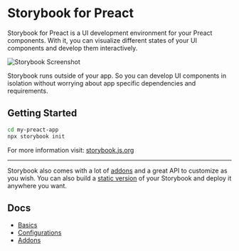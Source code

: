 # Storybook for Preact

Storybook for Preact is a UI development environment for your Preact components.
With it, you can visualize different states of your UI components and develop them interactively.

![Storybook Screenshot](https://github.com/storybookjs/storybook/blob/main/media/storybook-intro.gif)

Storybook runs outside of your app.
So you can develop UI components in isolation without worrying about app specific dependencies and requirements.

## Getting Started

```sh
cd my-preact-app
npx storybook init
```

For more information visit: [storybook.js.org](https://storybook.js.org)

---

Storybook also comes with a lot of [addons](https://storybook.js.org/addons) and a great API to customize as you wish.
You can also build a [static version](https://storybook.js.org/docs/preact/sharing/publish-storybook) of your Storybook and deploy it anywhere you want.

## Docs

- [Basics](https://storybook.js.org/docs/preact/get-started/introduction)
- [Configurations](https://storybook.js.org/docs/preact/configure/overview)
- [Addons](https://storybook.js.org/docs/preact/configure/storybook-addons)
